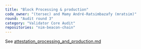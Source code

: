 ```yaml
---
title: "Block Processing & production"
code_owner: "(tersec) and Mamy André-Ratsimbazafy (mratsim)"
round: "Audit round 3"
category: "Validator Core Audit"
repositories: "nim-beacon-chain"
---
```


See [attestation_processing_and_production.md](./attestation_processing_and_production.md)
